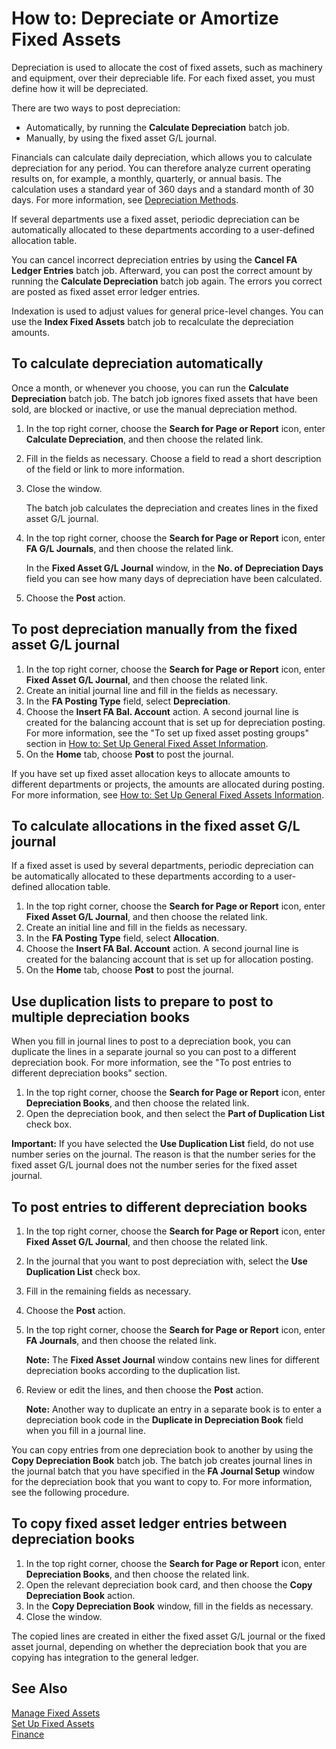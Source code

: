 <properties
                pageTitle="How to: Depreciate or Amortize Fixed Assets| Financials"
                description="Describes how to depreciate or amortize a fixed asset."
                services="project-madeira"
                documentationCenter=""
                authors="SorenGP"
/>
<tags
    ms.service="project-madeira"
    ms.topic="article"
    ms.devlang="na"
    ms.tgt_pltfrm="na"
    ms.workload="na"
    ms.date="10/28/2016"
    ms.author="SorenGP" />

# How to: Depreciate or Amortize Fixed Assets
Depreciation is used to allocate the cost of fixed assets, such as machinery and equipment, over their depreciable life. For each fixed asset, you must define how it will be depreciated.  

 There are two ways to post depreciation:  
  
- Automatically, by running the **Calculate Depreciation** batch job.  
- Manually, by using the fixed asset G/L journal.  
  
Financials can calculate daily depreciation, which allows you to calculate depreciation for any period. You can therefore analyze current operating results on, for example, a monthly, quarterly, or annual basis. The calculation uses a standard year of 360 days and a standard month of 30 days. For more information, see [Depreciation Methods](fa-depreciation-methods.md).  
  
If several departments use a fixed asset, periodic depreciation can be automatically allocated to these departments according to a user-defined allocation table.  
  
You can cancel incorrect depreciation entries by using the **Cancel FA Ledger Entries** batch job. Afterward, you can post the correct amount by running the **Calculate Depreciation** batch job again. The errors you correct are posted as fixed asset error ledger entries.  
  
Indexation is used to adjust values for general price-level changes. You can use the **Index Fixed Assets** batch job to recalculate the depreciation amounts.  
  
## To calculate depreciation automatically
Once a month, or whenever you choose, you can run the **Calculate Depreciation** batch job. The batch job ignores fixed assets that have been sold, are blocked or inactive, or use the manual depreciation method.  
  
1. In the top right corner, choose the **Search for Page or Report** icon, enter **Calculate Depreciation**, and then choose the related link.  
2. Fill in the fields as necessary. Choose a field to read a short description of the field or link to more information.  
3. Close the window.  
  
    The batch job calculates the depreciation and creates lines in the fixed asset G/L journal.  
  
4. In the top right corner, choose the **Search for Page or Report** icon, enter **FA G/L Journals**, and then choose the related link.  
  
    In the **Fixed Asset G/L Journal** window, in the **No. of Depreciation Days** field you can see how many days of depreciation have been calculated.  
  
5. Choose the **Post** action.  
  
## To post depreciation manually from the fixed asset G/L journal
1. In the top right corner, choose the **Search for Page or Report** icon, enter **Fixed Asset G/L Journal**, and then choose the related link.  
2. Create an initial journal line and fill in the fields as necessary.  
3. In the **FA Posting Type** field, select **Depreciation**.  
4. Choose the **Insert FA Bal. Account** action. A second journal line is created for the balancing account that is set up for depreciation posting. For more information, see the "To set up fixed asset posting groups" section in [How to: Set Up General Fixed Asset Information](fa-how-setup-general.md).  
5. On the **Home** tab, choose **Post** to post the journal.  
  
If you have set up fixed asset allocation keys to allocate amounts to different departments or projects, the amounts are allocated during posting. For more information, see [How to: Set Up General Fixed Assets Information](fa-how-setup-general.md).  
  
## To calculate allocations in the fixed asset G/L journal
If a fixed asset is used by several departments, periodic depreciation can be automatically allocated to these departments according to a user-defined allocation table.  
  
1. In the top right corner, choose the **Search for Page or Report** icon, enter **Fixed Asset G/L Journal**, and then choose the related link.  
2. Create an initial line and fill in the fields as necessary.
3. In the **FA Posting Type** field, select **Allocation**.  
4. Choose the **Insert FA Bal. Account** action. A second journal line is created for the balancing account that is set up for allocation posting.  
5. On the **Home** tab, choose **Post** to post the journal.  
  
## Use duplication lists to prepare to post to multiple depreciation books  
When you fill in journal lines to post to a depreciation book, you can duplicate the lines in a separate journal so you can post to a different depreciation book. For more information, see the "To post entries to different depreciation books" section.
  
1. In the top right corner, choose the **Search for Page or Report** icon, enter **Depreciation Books**, and then choose the related link.  
2. Open the depreciation book, and then select the **Part of Duplication List** check box.  
  
**Important:** If you have selected the **Use Duplication List** field, do not use number series on the journal. The reason is that the number series for the fixed asset G/L journal does not the number series for the fixed asset journal.  
  
## To post entries to different depreciation books  
1. In the top right corner, choose the **Search for Page or Report** icon, enter **Fixed Asset G/L Journal**, and then choose the related link.  
2. In the journal that you want to post depreciation with, select the **Use Duplication List** check box.  
3. Fill in the remaining fields as necessary.  
4. Choose the **Post** action.  
5. In the top right corner, choose the **Search for Page or Report** icon, enter **FA Journals**, and then choose the related link.  
  
    **Note:** The **Fixed Asset Journal** window contains new lines for different depreciation books according to the duplication list.  
  
6. Review or edit the lines, and then choose the **Post** action.  
  
    **Note:** Another way to duplicate an entry in a separate book is to enter a depreciation book code in the **Duplicate in Depreciation Book** field when you fill in a journal line.  
  
You can copy entries from one depreciation book to another by using the **Copy Depreciation Book** batch job. The batch job creates journal lines in the journal batch that you have specified in the **FA Journal Setup** window for the depreciation book that you want to copy to. For more information, see the following procedure.  
  
## To copy fixed asset ledger entries between depreciation books  
1. In the top right corner, choose the **Search for Page or Report** icon, enter **Depreciation Books**, and then choose the related link.  
2. Open the relevant depreciation book card, and then choose the **Copy Depreciation Book** action.  
3. In the **Copy Depreciation Book** window, fill in the fields as necessary.  
4. Close the window.  
  
The copied lines are created in either the fixed asset G/L journal or the fixed asset journal, depending on whether the depreciation book that you are copying has integration to the general ledger.  
  
## See Also  
[Manage Fixed Assets](fa-manage.md)  
[Set Up Fixed Assets](fa-setup.md)  
[Finance](finance.md) 
